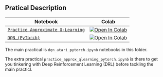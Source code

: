 ## Pratical Description

| Notebook                                         | Colab                                                                                                                                                                                                    |
| ------------------------------------------------ | -------------------------------------------------------------------------------------------------------------------------------------------------------------------------------------------------------- |
| [`Practice Approximate Q-Learning`](./practice_approx_qlearning_pytorch.ipynb) | [![Open In Colab](https://colab.research.google.com/assets/colab-badge.svg)](https://colab.research.google.com/github/ldmirl/llp131-practicals/blob/develop/session03_approx/practice_approx_qlearning_pytorch.ipynb)         |
| [`DQN (PyTorch)`](./dqn_atari_pytorch.ipynb)       | [![Open In Colab](https://colab.research.google.com/assets/colab-badge.svg)](https://colab.research.google.com/github/ldmirl/llp131-practicals/blob/develop/session03_approx/dqn_atari_pytorch.ipynb)    |

The main practical is `dqn_atari_pytorch.ipynb` notebooks in this folder.

The extra practical `practice_approx_qlearning_pytorch.ipynb` is there to get you tinkering with Deep Reinforcement Learning (DRL) before tackling the main practicl.
